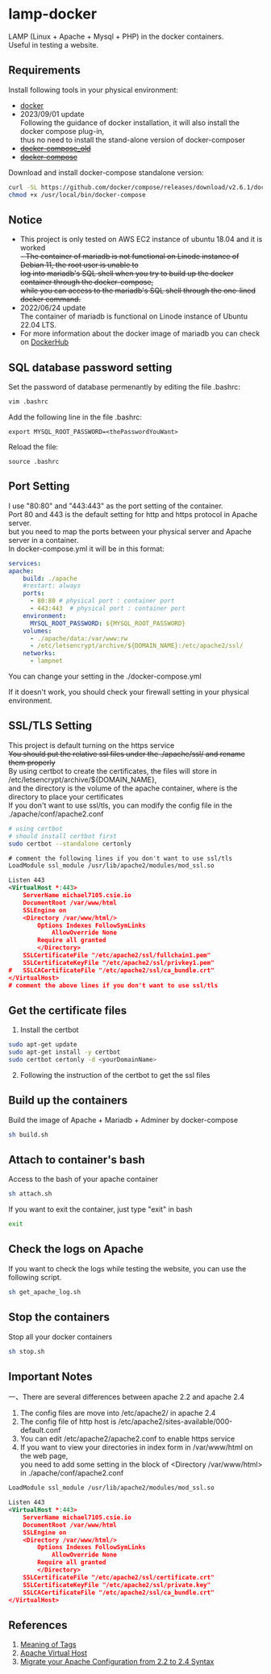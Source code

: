 # lamp-docker
LAMP (Linux + Apache + Mysql + PHP) in the docker containers.  
Useful in testing a website.  
 
## Requirements
Install following tools in your physical environment:  
- [docker](https://docs.docker.com/engine/install/ubuntu/)  
- 2023/09/01 update  
  Following the guidance of docker installation, it will also install the docker compose plug-in,  
  thus no need to install the stand-alone version of docker-composer  
- <strike>[docker-compose_old](https://docs.docker.com/compose/install/)</strike>  
- <strike>[docker-compose](https://docs.docker.com/compose/install/linux/#install-the-plugin-manually)</strike>  

Download and install docker-compose standalone version:  

```bash
curl -SL https://github.com/docker/compose/releases/download/v2.6.1/docker-compose-linux-x86_64 -o /usr/local/bin/docker-compose
chmod +x /usr/local/bin/docker-compose
```

## Notice
- This project is only tested on AWS EC2 instance of ubuntu 18.04 and it is worked  
<strike>- The container of mariadb is not functional on Linode instance of Debian 11, the root user is unable to  
log into mariadb's SQL shell when you try to build up the docker container through the docker-compose,  
while you can access to the mariadb's SQL shell through the one-lined docker command.</strike>
- 2022/06/24 update  
The container of mariadb is functional on Linode instance of Ubuntu 22.04 LTS.  
- For more information about the docker image of mariadb you can check on [DockerHub](https://hub.docker.com/_/mariadb)

## SQL database password setting  

Set the password of database permenantly by editing the file .bashrc:  

```bash
vim .bashrc
```

Add the following line in the file .bashrc:  

```
export MYSQL_ROOT_PASSWORD=<thePasswordYouWant>
```

Reload the file:  

```
source .bashrc
```

## Port Setting

I use "80:80" and "443:443" as the port setting of the container.  
Port 80 and 443 is the default setting for http and https protocol in Apache server.  
but you need to map the ports between your physical server and Apache server in a container.  
In docker-compose.yml it will be in this format:  
```yml
services:
apache:
    build: ./apache
    #restart: always
    ports:
      - 80:80 # physical port : container port
      - 443:443  # physical port : container port
    environment:
      MYSQL_ROOT_PASSWORD: ${MYSQL_ROOT_PASSWORD}
    volumes:
      - ./apache/data:/var/www:rw
      - /etc/letsencrypt/archive/${DOMAIN_NAME}:/etc/apache2/ssl/
    networks:
      - lampnet
```
You can change your setting in the ./docker-compose.yml  

If it doesn't work, you should check your firewall setting in your physical environment.  

## SSL/TLS Setting
This project is default turning on the https service  
<strike>You should put the relative ssl files under the ./apache/ssl/  and rename them properly</strike>  
By using certbot to create the certificates, the files will store in /etc/letsencrypt/archive/${DOMAIN_NAME},  
and the directory is the volume of the apache container, where is the directory to place your certificates  
If you don't want to use ssl/tls, you can modify the config file in the ./apache/conf/apache2.conf  

```bash
# using certbot
# should install certbot first
sudo certbot --standalone certonly
```

```xml
# comment the following lines if you don't want to use ssl/tls
LoadModule ssl_module /usr/lib/apache2/modules/mod_ssl.so

Listen 443
<VirtualHost *:443>
	ServerName michael7105.csie.io
	DocumentRoot /var/www/html
	SSLEngine on
	<Directory /var/www/html/>
		Options Indexes FollowSymLinks
        	AllowOverride None
		Require all granted
    	</Directory>
	SSLCertificateFile "/etc/apache2/ssl/fullchain1.pem"
	SSLCertificateKeyFile "/etc/apache2/ssl/privkey1.pem"
#	SSLCACertificateFile "/etc/apache2/ssl/ca_bundle.crt"
</VirtualHost>
# comment the above lines if you don't want to use ssl/tls
```

## Get the certificate files

1. Install the certbot

```bash
sudo apt-get update
sudo apt-get install -y certbot
sudo certbot certonly -d <yourDomainName>
```

2. Following the instruction of the certbot to get the ssl files

## Build up the containers  

Build the image of Apache + Mariadb + Adminer by docker-compose  

```bash
sh build.sh
```

## Attach to container's bash  

Access to the bash of your apache container  

```bash
sh attach.sh
```

If you want to exit the container, just type "exit" in bash  

```bash
exit
```

## Check the logs on Apache  

If you want to check the logs while testing the website, you can use the following script.

```bash
sh get_apache_log.sh
```

## Stop the containers  

Stop all your docker containers  

```bash
sh stop.sh
```


## Important Notes  
一、There are several differences between apache 2.2 and apache 2.4  
1. The config files are move into /etc/apache2/ in apache 2.4  
2. The config file of http host is /etc/apache2/sites-available/000-default.conf  
3. You can edit /etc/apache2/apache2.conf to enable https service  
4. If you want to view your directories in index form in /var/www/html on the web page,  
you need to add some setting in the block of \<Directory /var/www/html\> in ./apache/conf/apache2.conf  
	
```xml
LoadModule ssl_module /usr/lib/apache2/modules/mod_ssl.so

Listen 443
<VirtualHost *:443>
	ServerName michael7105.csie.io
	DocumentRoot /var/www/html
	SSLEngine on
	<Directory /var/www/html/>
		Options Indexes FollowSymLinks
        	AllowOverride None
		Require all granted
    	</Directory>
	SSLCertificateFile "/etc/apache2/ssl/certificate.crt"
	SSLCertificateKeyFile "/etc/apache2/ssl/private.key"
	SSLCACertificateFile "/etc/apache2/ssl/ca_bundle.crt"
</VirtualHost>
```

## References  
1. [Meaning of Tags](https://github.com/docker-library/docs/tree/master/php)
2. [Apache Virtual Host](https://blog.xuite.net/tolarku/blog/485166953-Apache+Virtual+Host+%E5%A4%9A%E7%B6%B2%E5%9F%9F%E7%B6%B2%E7%AB%99%E6%94%BE%E7%BD%AE%E5%9C%A8%E5%90%8C%E4%B8%80%E5%8F%B0%E4%B8%BB%E6%A9%9F%E4%B8%8A)
3. [Migrate your Apache Configuration from 2.2 to 2.4 Syntax](https://www.digitalocean.com/community/tutorials/migrating-your-apache-configuration-from-2-2-to-2-4-syntax)
